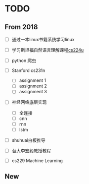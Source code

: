 # TODO

## From 2018

- [ ] 通过一本linux书籍系统学习linux

- [ ] 学习斯坦福自然语言理解课程[cs224u](https://web.stanford.edu/class/cs224u/)

- [ ] python 爬虫

- [ ] Stanford cs231n
    - [ ] assignment 1
    - [ ] assignment 2
    - [ ] assignment 3

- [ ] 神经网络底层实现
    - [ ] 全连接
    - [ ] cnn
    - [ ] rnn
    - [ ] lstm
    
- [ ] shuhuai白板推导

- [ ] 台大李宏毅教授教程
  
- [ ] cs229 Machine Learning

## New